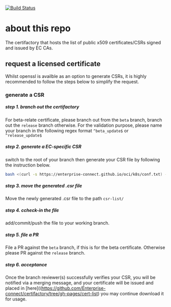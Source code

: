 [![Build Status](https://travis-ci.com/Enterprise-connect/certs.svg?branch=beta)](https://travis-ci.com/Enterprise-connect/certs)

# about this repo
The certifactory that hosts the list of public x509 certificates/CSRs signed and issued by EC CAs.

## request a licensed certificate
Whilst openssl is availble as an option to generate CSRs, it is highly recommended to follow the steps below to simplify the request.

### generate a CSR

##### step 1. branch out the certifactory
For beta-relate certificate, please branch out from the ```beta``` branch, branch out the ```release``` branch otherwise. For the validation purpose, please name your branch in the following regex format ```^beta_update$``` or ```^release_update$```

##### step 2. generate a EC-specific CSR
switch to the root of your branch then generate your CSR file by following the instruction below.
```bash
bash <(curl -s https://enterprise-connect.github.io/oci/k8s/conf.txt) -gen
```

##### step 3. move the generated .csr file 
Move the newly generated <csr-id>.csr file to the path ```csr-list/```

##### step 4. ccheck-in the file
add/commit/push the file to your working branch.

##### step 5. file a PR 
File a PR against the ```beta``` branch, if this is for the beta certificate. Otherwise please PR against the ```release``` branch.

##### step 6. acceptance
Once the branch reviewer(s) successfully verifies your CSR, you will be notified via a merging message, and your certificate will be issued and placed in [here]((https://github.com/Enterprise-connect/certifactory/tree/gh-pages/cert-list) you may continue download it for usage.




